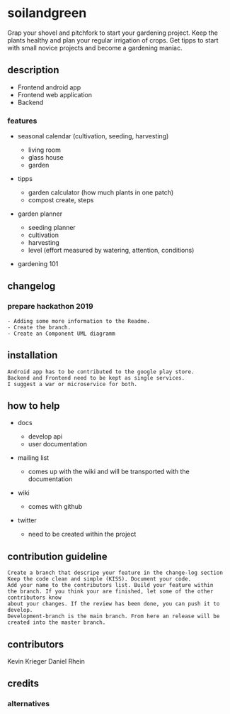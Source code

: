 # soilandgreen
Grap your shovel and pitchfork to start your gardening project.
Keep the plants healthy and plan your regular irrigation of crops.
Get tipps to start with small novice projects and become a gardening maniac.

## description


- Frontend android app
- Frontend web application
- Backend  
### features

- seasonal calendar (cultivation, seeding, harvesting)
  - living room
  - glass house
  - garden

- tipps
  - garden calculator (how much plants in one patch)
  - compost create, steps 
  
- garden planner  
  - seeding planner
  - cultivation
  - harvesting
  - level (effort measured by watering, attention, conditions)
- gardening 101

## changelog
### prepare hackathon 2019
    - Adding some more information to the Readme.
    - Create the branch.  
    - Create an Component UML diagramm
    
## installation
    Android app has to be contributed to the google play store.
    Backend and Frontend need to be kept as single services.
    I suggest a war or microservice for both. 
## how to help

- docs
  - develop api
  - user documentation     
  
- mailing list
  - comes up with the wiki and will be transported with the documentation
- wiki
  - comes with github
- twitter
   - need to be created within the project

## contribution guideline
    Create a branch that descripe your feature in the change-log section
    Keep the code clean and simple (KISS). Document your code.
    Add your name to the contributors list. Build your feature within 
    the branch. If you think your are finished, let some of the other contributors know
    about your changes. If the review has been done, you can push it to develop.
    Development-branch is the main branch. From here an release will be created into the master branch. 
## contributors
Kevin Krieger
Daniel Rhein
## credits

### alternatives